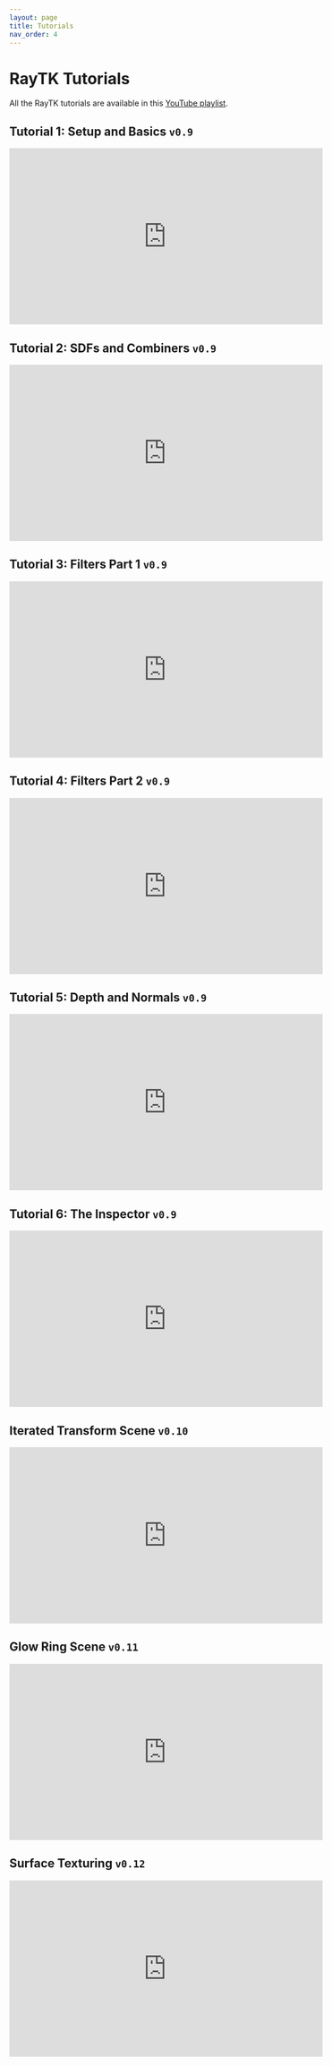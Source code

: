 ```yaml
---
layout: page
title: Tutorials
nav_order: 4
---
```


# RayTK Tutorials

All the RayTK tutorials are available in this [YouTube playlist](https://youtube.com/playlist?list=PL74x1dpaScWOWnaZ8rpHAARuwfviIcr5l).

## Tutorial 1: Setup and Basics `v0.9`

<iframe width="560" height="315" src="https://www.youtube.com/embed/-ghS7nI_A9U" frameborder="0" allow="accelerometer; autoplay; clipboard-write; encrypted-media; gyroscope; picture-in-picture" allowfullscreen></iframe>

## Tutorial 2: SDFs and Combiners `v0.9`

<iframe width="560" height="315" src="https://www.youtube.com/embed/hEfNwvpjrIk" frameborder="0" allow="accelerometer; autoplay; clipboard-write; encrypted-media; gyroscope; picture-in-picture" allowfullscreen></iframe>

## Tutorial 3: Filters Part 1 `v0.9`

<iframe width="560" height="315" src="https://www.youtube.com/embed/2dXJ7LGRjn8" frameborder="0" allow="accelerometer; autoplay; clipboard-write; encrypted-media; gyroscope; picture-in-picture" allowfullscreen></iframe>

## Tutorial 4: Filters Part 2 `v0.9`

<iframe width="560" height="315" src="https://www.youtube.com/embed/LIuImjl2cMU" frameborder="0" allow="accelerometer; autoplay; clipboard-write; encrypted-media; gyroscope; picture-in-picture" allowfullscreen></iframe>

## Tutorial 5: Depth and Normals `v0.9`

<iframe width="560" height="315" src="https://www.youtube.com/embed/mhVVRjl-Z1g" frameborder="0" allow="accelerometer; autoplay; clipboard-write; encrypted-media; gyroscope; picture-in-picture" allowfullscreen></iframe>

## Tutorial 6: The Inspector `v0.9`

<iframe width="560" height="315" src="https://www.youtube.com/embed/OmqMKuX7wdc" frameborder="0" allow="accelerometer; autoplay; clipboard-write; encrypted-media; gyroscope; picture-in-picture" allowfullscreen></iframe>

## Iterated Transform Scene `v0.10`

<iframe width="560" height="315" src="https://www.youtube.com/embed/hMGyU3MuScg" frameborder="0" allow="accelerometer; autoplay; clipboard-write; encrypted-media; gyroscope; picture-in-picture" allowfullscreen></iframe>

## Glow Ring Scene `v0.11`

<iframe width="560" height="315" src="https://www.youtube.com/embed/XHezO4eonLk" frameborder="0" allow="accelerometer; autoplay; clipboard-write; encrypted-media; gyroscope; picture-in-picture" allowfullscreen></iframe>

## Surface Texturing `v0.12`

<iframe width="560" height="315" src="https://www.youtube.com/embed/XHezO4eonLk" frameborder="0" allow="accelerometer; autoplay; clipboard-write; encrypted-media; gyroscope; picture-in-picture" allowfullscreen></iframe>

